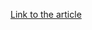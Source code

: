 [Link to the article](https://www.akamai.com/blog/security/why-fido2-is-the-answer-to-better-security-)
